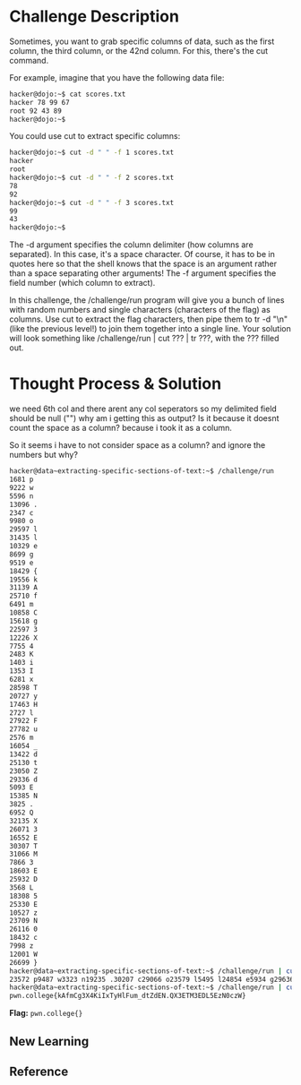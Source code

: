 # Challenge Description
Sometimes, you want to grab specific columns of data, such as the first column, the third column, or the 42nd column. For this, there's the cut command.

For example, imagine that you have the following data file:
```bash
hacker@dojo:~$ cat scores.txt
hacker 78 99 67
root 92 43 89
hacker@dojo:~$
```
You could use cut to extract specific columns:
```bash
hacker@dojo:~$ cut -d " " -f 1 scores.txt
hacker
root
hacker@dojo:~$ cut -d " " -f 2 scores.txt
78
92
hacker@dojo:~$ cut -d " " -f 3 scores.txt
99
43
hacker@dojo:~$
```
The -d argument specifies the column delimiter (how columns are separated). In this case, it's a space character. Of course, it has to be in quotes here so that the shell knows that the space is an argument rather than a space separating other arguments! The -f argument specifies the field number (which column to extract).

In this challenge, the /challenge/run program will give you a bunch of lines with random numbers and single characters (characters of the flag) as columns. Use cut to extract the flag characters, then pipe them to tr -d "\n" (like the previous level!) to join them together into a single line. Your solution will look something like /challenge/run | cut ??? | tr ???, with the ??? filled out.
# Thought Process & Solution
we need 6th col and there arent any col seperators so my delimited field should be null ("") why am i getting this as output? Is it because it doesnt count the space as a column? because i took it as a column.

So it seems i have to not consider space as a column? and ignore the numbers but why?
```bash
hacker@data~extracting-specific-sections-of-text:~$ /challenge/run
1681 p
9222 w
5596 n
13096 .
2347 c
9980 o
29597 l
31435 l
10329 e
8699 g
9519 e
18429 {
19556 k
31139 A
25710 f
6491 m
10858 C
15618 g
22597 3
12226 X
7755 4
2483 K
1403 i
1353 I
6281 x
28598 T
20727 y
17463 H
2727 l
27922 F
27782 u
2576 m
16054 _
13422 d
25130 t
23050 Z
29336 d
5093 E
15385 N
3825 .
6952 Q
32135 X
26071 3
16552 E
30307 T
31066 M
7866 3
18603 E
25932 D
3568 L
18308 5
25330 E
10527 z
23709 N
26116 0
18432 c
7998 z
12001 W
26699 }
hacker@data~extracting-specific-sections-of-text:~$ /challenge/run | cut -d "" -f 6 | tr -d "\n"
23572 p9487 w3323 n19235 .30207 c29066 o23579 l5495 l24854 e5934 g29636 e31807 {4170 k3024 A7665 f18694 m13296 C32379 g15836 322555 X22371 410079 K22386 i9834 I4918 x28800 T28933 y9749 H25945 l23527 F15907 u8710 m27730 _15595 d31042 t1550 Z1912 d23800 E10370 N9272 .30896 Q7582 X10091 327872 E29221 T1853 M15850 330025 E15931 D10278 L26279 524669 E12252 z19821 N20977 024185 c28606 z12358 W27524 }
hacker@data~extracting-specific-sections-of-text:~$ /challenge/run | cut -d " " -f 2 | tr -d "\n"
pwn.college{kAfmCg3X4KiIxTyHlFum_dtZdEN.QX3ETM3EDL5EzN0czW}
```
**Flag:** `pwn.college{}`
## New Learning
## Reference
